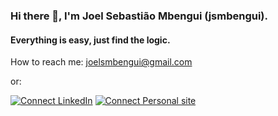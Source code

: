 ### Hi there 👋, I'm Joel Sebastião Mbengui (jsmbengui).

#### Everything is easy, just find the logic.

How to reach me: [joelsmbengui@gmail.com](mailto:joelsmbengui@gmail.com)

or:

[![Connect LinkedIn](https://img.shields.io/badge/LinkedIn-informational?style=social&logo=linkedin)](https://www.linkedin.com/in/joel-sebastião-mbengui/)
[![Connect Personal site](https://img.shields.io/badge/personal-site-%23083248)](https://joelmbengui.vercel.app/)


